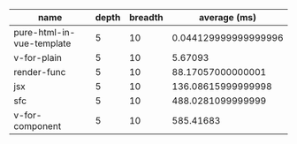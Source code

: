 | name                      | depth | breadth | average (ms)         |
| ------------------------- | ----- | ------- | -------------------- |
| pure-html-in-vue-template | 5     | 10      | 0.044129999999999996 |
| v-for-plain               | 5     | 10      | 5.67093              |
| render-func               | 5     | 10      | 88.17057000000001    |
| jsx                       | 5     | 10      | 136.08615999999998   |
| sfc                       | 5     | 10      | 488.0281099999999    |
| v-for-component           | 5     | 10      | 585.41683            |